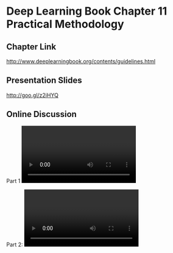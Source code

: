 # Deep Learning Book Chapter 11 Practical Methodology

## Chapter Link

http://www.deeplearningbook.org/contents/guidelines.html


## Presentation Slides

http://goo.gl/z2iHYQ


## Online Discussion

Part 1
<VIDEO>https://www.youtube.com/watch?v=wMivFBFWHWE&feature=youtu.be</VIDEO>

Part 2: 
<VIDEO> https://www.youtube.com/watch?v=GGUmjFPN77Q&feature=youtu.be</VIDEO>



